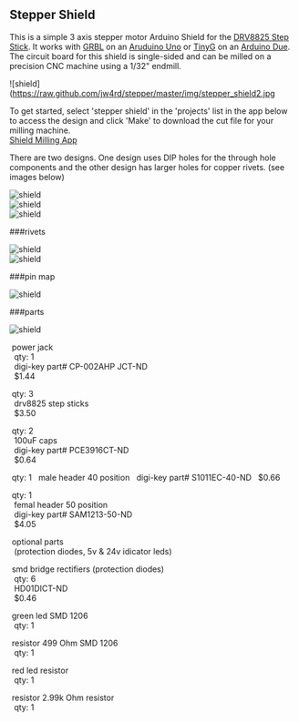 ## Stepper Shield

This is a simple 3 axis stepper motor Arduino Shield for the [DRV8825 Step Stick](https://reprapworld.com/datasheets/datasheet%20drv8825.pdf). 
It works with [GRBL](https://github.com/grbl/grbl) on an [Aruduino Uno](https://store.arduino.cc/usa/arduino-uno-rev3) or [TinyG](https://github.com/synthetos/g2) on an [Arduino Due](https://store.arduino.cc/usa/arduino-due). 
The circuit board for this shield is single-sided and can be milled on a precision CNC machine using a 1/32" endmill.  

![shield](https://raw.github.com/jw4rd/stepper/master/img/stepper_shield2.jpg  

To get started, select 'stepper shield' in the 'projects' list in the app below to access the design and click 'Make' to download the cut file for your milling machine.  
[Shield Milling App](http://jw4rd.github.io/shieldMill/)  

There are two designs. One design uses DIP holes for the through hole components and the other design has larger holes for copper rivets. (see images below)

![shield](https://raw.github.com/jw4rd/stepper/master/img/stepper_shield_screenshot.png)  
![shield](https://raw.github.com/jw4rd/stepper/master/img/stepper_shield0.jpg)  
![shield](https://raw.github.com/jw4rd/stepper/master/img/stepper_shield1.jpg)  

###rivets

![shield](https://raw.github.com/jw4rd/stepper/master/img/stepper_shield3.jpg)  
![shield](https://raw.github.com/jw4rd/stepper/master/img/stepper_shield4.jpg)  

###pin map

![shield](https://raw.github.com/jw4rd/stepper/master/img/stepper_shield_pinmap.png)  

###parts

![shield](https://raw.github.com/jw4rd/stepper/master/img/stepper_shield_8825.png)  

&nbsp;power jack  
&nbsp;&nbsp;qty: 1  
&nbsp;&nbsp;digi-key part# CP-002AHP JCT-ND  
&nbsp;&nbsp;$1.44  

&nbsp;qty: 3  
&nbsp;&nbsp;drv8825 step sticks  
&nbsp;&nbsp;$3.50  

&nbsp;qty: 2  
&nbsp;&nbsp;100uF caps  
&nbsp;&nbsp;digi-key part# PCE3916CT-ND  
&nbsp;&nbsp;$0.64  

&nbsp;qty: 1
&nbsp;&nbsp;male header 40 position
&nbsp;&nbsp;digi-key part# S1011EC-40-ND
&nbsp;&nbsp;$0.66

&nbsp;qty: 1  
&nbsp;&nbsp;femal header 50 position  
&nbsp;&nbsp;digi-key part# SAM1213-50-ND  
&nbsp;&nbsp;$4.05  

&nbsp;optional parts  
&nbsp;&nbsp;(protection diodes, 5v & 24v idicator leds)  

&nbsp;smd bridge rectifiers (protection diodes)  
&nbsp;&nbsp;qty: 6  
&nbsp;&nbsp;HD01DICT-ND  
&nbsp;&nbsp;$0.46  

&nbsp;green led SMD 1206  
&nbsp;&nbsp;qty: 1  

&nbsp;resistor 499 Ohm SMD 1206  
&nbsp;&nbsp;qty: 1  

&nbsp;red led resistor  
&nbsp;&nbsp;qty: 1  

&nbsp;resistor 2.99k Ohm resistor  
&nbsp;&nbsp;qty: 1  






